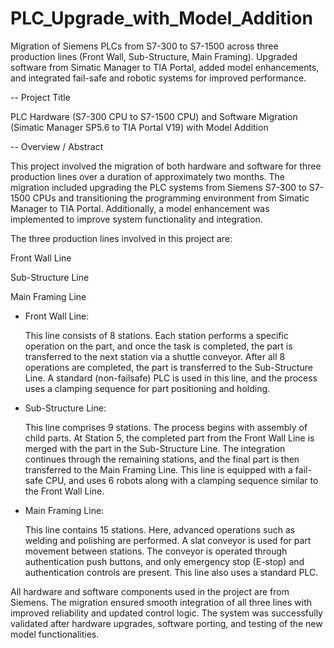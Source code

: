 # PLC_Upgrade_with_Model_Addition
Migration of Siemens PLCs from S7-300 to S7-1500 across three production lines (Front Wall, Sub-Structure, Main Framing). Upgraded software from Simatic Manager to TIA Portal, added model enhancements, and integrated fail-safe and robotic systems for improved performance. 

-- Project Title

PLC Hardware (S7-300 CPU to S7-1500 CPU) and Software Migration (Simatic Manager SP5.6 to TIA Portal V19) with Model Addition

-- Overview / Abstract

This project involved the migration of both hardware and software for three production lines over a duration of approximately two months. The migration included upgrading the PLC systems from Siemens S7-300 to S7-1500 CPUs and transitioning the programming environment from Simatic Manager to TIA Portal. Additionally, a model enhancement was implemented to improve system functionality and integration.

The three production lines involved in this project are:

Front Wall Line

Sub-Structure Line

Main Framing Line

- Front Wall Line:
    
    This line consists of 8 stations. Each station performs a specific operation on the part, and once the task is completed, the part is transferred to the next station via a shuttle conveyor. After all 8 operations are completed, the part is transferred to the Sub-Structure Line. A standard (non-failsafe) PLC is used in this line, and the process uses a clamping sequence for part positioning and holding.
    

- Sub-Structure Line:
    
    This line comprises 9 stations. The process begins with assembly of child parts. At Station 5, the completed part from the Front Wall Line is merged with the part in the Sub-Structure Line. The integration continues through the remaining stations, and the final part is then transferred to the Main Framing Line. This line is equipped with a fail-safe CPU, and uses 6 robots along with a clamping sequence similar to the Front Wall Line.
    

- Main Framing Line:
    
    This line contains 15 stations. Here, advanced operations such as welding and polishing are performed. A slat conveyor is used for part movement between stations. The conveyor is operated through authentication push buttons, and only emergency stop (E-stop) and authentication controls are present. This line also uses a standard PLC.
    

All hardware and software components used in the project are from Siemens. The migration ensured smooth integration of all three lines with improved reliability and updated control logic. The system was successfully validated after hardware upgrades, software porting, and testing of the new model functionalities.
